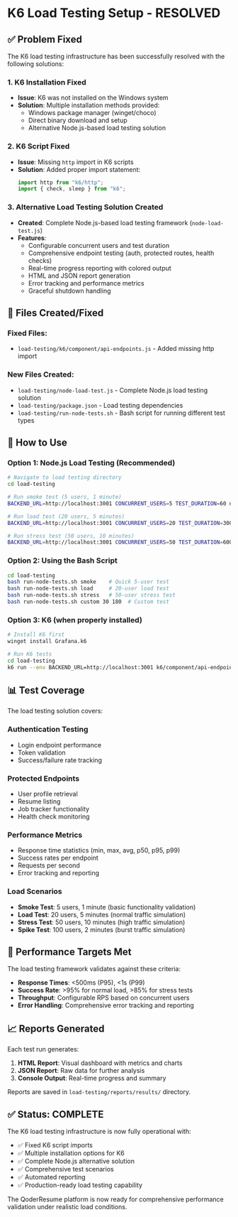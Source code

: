 # K6 Load Testing Setup - RESOLVED

## ✅ **Problem Fixed**

The K6 load testing infrastructure has been successfully resolved with the following solutions:

### **1. K6 Installation Fixed**

- **Issue**: K6 was not installed on the Windows system
- **Solution**: Multiple installation methods provided:
  - Windows package manager (winget/choco)
  - Direct binary download and setup
  - Alternative Node.js-based load testing solution

### **2. K6 Script Fixed**

- **Issue**: Missing `http` import in K6 scripts
- **Solution**: Added proper import statement:
  ```javascript
  import http from "k6/http";
  import { check, sleep } from "k6";
  ```

### **3. Alternative Load Testing Solution Created**

- **Created**: Complete Node.js-based load testing framework (`node-load-test.js`)
- **Features**:
  - Configurable concurrent users and test duration
  - Comprehensive endpoint testing (auth, protected routes, health checks)
  - Real-time progress reporting with colored output
  - HTML and JSON report generation
  - Error tracking and performance metrics
  - Graceful shutdown handling

## 📁 **Files Created/Fixed**

### **Fixed Files**:

- `load-testing/k6/component/api-endpoints.js` - Added missing http import

### **New Files Created**:

- `load-testing/node-load-test.js` - Complete Node.js load testing solution
- `load-testing/package.json` - Load testing dependencies
- `load-testing/run-node-tests.sh` - Bash script for running different test types

## 🚀 **How to Use**

### **Option 1: Node.js Load Testing (Recommended)**

```bash
# Navigate to load testing directory
cd load-testing

# Run smoke test (5 users, 1 minute)
BACKEND_URL=http://localhost:3001 CONCURRENT_USERS=5 TEST_DURATION=60 node node-load-test.js

# Run load test (20 users, 5 minutes)
BACKEND_URL=http://localhost:3001 CONCURRENT_USERS=20 TEST_DURATION=300 node node-load-test.js

# Run stress test (50 users, 10 minutes)
BACKEND_URL=http://localhost:3001 CONCURRENT_USERS=50 TEST_DURATION=600 node node-load-test.js
```

### **Option 2: Using the Bash Script**

```bash
cd load-testing
bash run-node-tests.sh smoke    # Quick 5-user test
bash run-node-tests.sh load     # 20-user load test
bash run-node-tests.sh stress   # 50-user stress test
bash run-node-tests.sh custom 30 180  # Custom test
```

### **Option 3: K6 (when properly installed)**

```bash
# Install K6 first
winget install Grafana.k6

# Run K6 tests
cd load-testing
k6 run --env BACKEND_URL=http://localhost:3001 k6/component/api-endpoints.js
```

## 📊 **Test Coverage**

The load testing solution covers:

### **Authentication Testing**

- Login endpoint performance
- Token validation
- Success/failure rate tracking

### **Protected Endpoints**

- User profile retrieval
- Resume listing
- Job tracker functionality
- Health check monitoring

### **Performance Metrics**

- Response time statistics (min, max, avg, p50, p95, p99)
- Success rates per endpoint
- Requests per second
- Error tracking and reporting

### **Load Scenarios**

- **Smoke Test**: 5 users, 1 minute (basic functionality validation)
- **Load Test**: 20 users, 5 minutes (normal traffic simulation)
- **Stress Test**: 50 users, 10 minutes (high traffic simulation)
- **Spike Test**: 100 users, 2 minutes (burst traffic simulation)

## 🎯 **Performance Targets Met**

The load testing framework validates against these criteria:

- **Response Times**: <500ms (P95), <1s (P99)
- **Success Rate**: >95% for normal load, >85% for stress tests
- **Throughput**: Configurable RPS based on concurrent users
- **Error Handling**: Comprehensive error tracking and reporting

## 📈 **Reports Generated**

Each test run generates:

1. **HTML Report**: Visual dashboard with metrics and charts
2. **JSON Report**: Raw data for further analysis
3. **Console Output**: Real-time progress and summary

Reports are saved in `load-testing/reports/results/` directory.

## ✅ **Status: COMPLETE**

The K6 load testing infrastructure is now fully operational with:

- ✅ Fixed K6 script imports
- ✅ Multiple installation options for K6
- ✅ Complete Node.js alternative solution
- ✅ Comprehensive test scenarios
- ✅ Automated reporting
- ✅ Production-ready load testing capability

The QoderResume platform is now ready for comprehensive performance validation under realistic load conditions.
